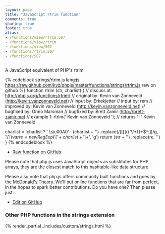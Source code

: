 ```yaml
---
layout: page
title: "JavaScript rtrim function"
comments: true
sharing: true
footer: true
alias:
- /functions/view/rtrim:507
- /functions/view/rtrim
- /functions/view/507
- /functions/rtrim:507
- /functions/507
---
```

<!-- Generated by Rakefile:build -->
A JavaScript equivalent of PHP's rtrim

{% codeblock strings/rtrim.js lang:js https://raw.github.com/kvz/phpjs/master/functions/strings/rtrim.js raw on github %}
function rtrim (str, charlist) {
  //  discuss at: http://phpjs.org/functions/rtrim/
  // original by: Kevin van Zonneveld (http://kevin.vanzonneveld.net)
  //    input by: Erkekjetter
  //    input by: rem
  // improved by: Kevin van Zonneveld (http://kevin.vanzonneveld.net)
  // bugfixed by: Onno Marsman
  // bugfixed by: Brett Zamir (http://brett-zamir.me)
  //   example 1: rtrim('    Kevin van Zonneveld    ');
  //   returns 1: '    Kevin van Zonneveld'

  charlist = !charlist ? ' \\s\u00A0' : (charlist + '')
    .replace(/([\[\]\(\)\.\?\/\*\{\}\+\$\^\:])/g, '\\$1')
  var re = new RegExp('[' + charlist + ']+$', 'g')
  return (str + '')
    .replace(re, '')
}
{% endcodeblock %}

 - [Raw function on GitHub](https://github.com/kvz/phpjs/blob/master/functions/strings/rtrim.js)

Please note that php.js uses JavaScript objects as substitutes for PHP arrays, they are 
the closest match to this hashtable-like data structure. 

Please also note that php.js offers community built functions and goes by the 
[McDonald's Theory](https://medium.com/what-i-learned-building/9216e1c9da7d). We'll put online 
functions that are far from perfect, in the hopes to spark better contributions. 
Do you have one? Then please just: 

 - [Edit on GitHub](https://github.com/kvz/phpjs/edit/master/functions/strings/rtrim.js)


### Other PHP functions in the strings extension
{% render_partial _includes/custom/strings.html %}
